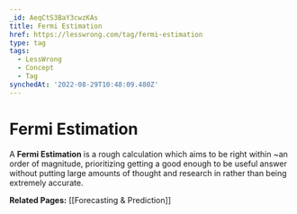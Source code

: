 ```yaml
---
_id: AeqCtS3BaY3cwzKAs
title: Fermi Estimation
href: https://lesswrong.com/tag/fermi-estimation
type: tag
tags:
  - LessWrong
  - Concept
  - Tag
synchedAt: '2022-08-29T10:48:09.480Z'
---
```

# Fermi Estimation

A **Fermi Estimation** is a rough calculation which aims to be right within ~an order of magnitude, prioritizing getting a good enough to be useful answer without putting large amounts of thought and research in rather than being extremely accurate.

**Related Pages:** [[Forecasting & Prediction]]